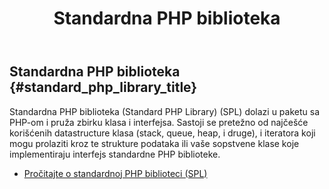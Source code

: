 ﻿---
title:   Standardna PHP biblioteka
isChild: true
---

## Standardna PHP biblioteka {#standard_php_library_title}

Standardna PHP biblioteka (Standard PHP Library) (SPL) dolazi u paketu sa PHP-om i pruža zbirku klasa i interfejsa. 
Sastoji se pretežno od najčešće korišćenih datastructure klasa (stack, queue, heap, i druge), i iteratora koji mogu 
prolaziti kroz te strukture podataka ili vaše sopstvene klase koje implementiraju interfejs standardne PHP biblioteke.

* [Pročitajte o standardnoj PHP biblioteci (SPL)][spl]

[spl]: http://php.net/manual/en/book.spl.php 
